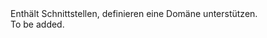 <Namespace Name="Microsoft.Azure.Management.AppService.Fluent.AppServiceDomain.Definition">
  <Docs>
    <summary>Enthält Schnittstellen, definieren eine Domäne unterstützen.</summary> 
    <remarks>To be added.</remarks>
  </Docs>
</Namespace>
